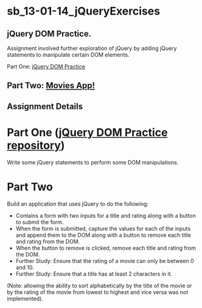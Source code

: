 # sb_13-01-14_jQueryExercises

## jQuery DOM Practice.

Assignment involved further exploration of jQuery by adding jQuery statements to manipulate certain DOM elements.

Part One: [jQuery DOM Practice](https://jimgeist.github.io/sb_13-01-14-p1_jQueryExercises_DOM-Practice/)

## Part Two: [Movies App!](https://jimgeist.github.io/sb_13-01-14-p2_jQueryExercises_MoviesApp/)


## Assignment Details

# Part One ([jQuery DOM Practice repository](https://github.com/JimGeist/sb_13-01-14-p1_jQueryExercises_DOM-Practice/))

Write some jQuery statements to perform some DOM manipulations.


# Part Two 

Build an application that uses jQuery to do the following:
* Contains a form with two inputs for a title and rating along with a button to submit the form.
* When the form is submitted, capture the values for each of the inputs and append them to the DOM along with a button to remove each title and rating from the DOM.
* When the button to remove is clicked, remove each title and rating from the DOM.
* Further Study: Ensure that the rating of a movie can only be between 0 and 10.
* Further Study: Ensure that a title has at least 2 characters in it.

(Note: allowing the ability to sort alphabetically by the title of the movie or by the rating of the movie from lowest to highest and vice versa was not implemented).

